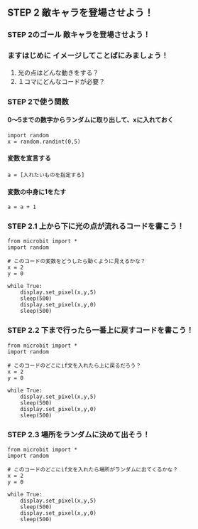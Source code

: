 ## STEP 2 敵キャラを登場させよう！

### STEP 2のゴール 敵キャラを登場させよう！


### ますはじめに イメージしてことばにみましょう！
1. 光の点はどんな動きをする？
1. １コマにどんなコードが必要？


  
  
  
  
  
  
  
  
  
  
  
### STEP 2で使う関数
#### 0〜5までの数字からランダムに取り出して、xに入れておく
```
import random
x = random.randint(0,5)
```

#### 変数を宣言する
```
a = [入れたいものを指定する]
```

#### 変数の中身に1をたす
```
a = a + 1
```

### STEP 2.1 上から下に光の点が流れるコードを書こう！
```
from microbit import *
import random

# このコードの変数をどうしたら動くように見えるかな？
x = 2
y = 0

while True:
    display.set_pixel(x,y,5)
    sleep(500)
    display.set_pixel(x,y,0)
    sleep(500)

```

### STEP 2.2 下まで行ったら一番上に戻すコードを書こう！
```
from microbit import *
import random

# このコードのどこにif文を入れたら上に戻るだろう？
x = 2
y = 0

while True:
    display.set_pixel(x,y,5)
    sleep(500)
    display.set_pixel(x,y,0)
    sleep(500)

```

### STEP 2.3 場所をランダムに決めて出そう！
```
from microbit import *
import random

# このコードのどこにif文を入れたら場所がランダムに出てくるかな？
x = 2
y = 0

while True:
    display.set_pixel(x,y,5)
    sleep(500)
    display.set_pixel(x,y,0)
    sleep(500)

```
